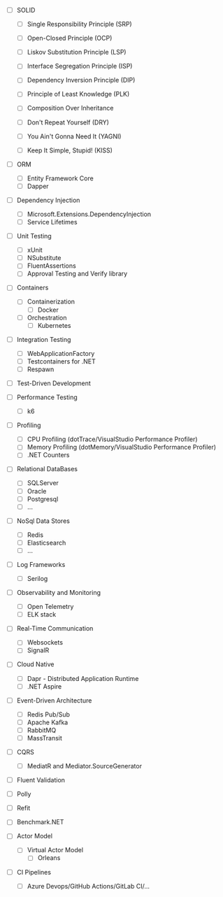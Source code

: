 - [ ] SOLID
    - [ ] Single Responsibility Principle (SRP)
    - [ ] Open-Closed Principle (OCP)
    - [ ] Liskov Substitution Principle (LSP)
    - [ ] Interface Segregation Principle (ISP)
    - [ ] Dependency Inversion Principle (DIP)
    
    - [ ] Principle of Least Knowledge (PLK)
    - [ ] Composition Over Inheritance
    
    - [ ] Don't Repeat Yourself (DRY)
    - [ ] You Ain't Gonna Need It (YAGNI)
    - [ ] Keep It Simple, Stupid! (KISS)

- [ ] ORM
  - [ ] Entity Framework Core
  - [ ] Dapper

- [ ] Dependency Injection
  - [ ] Microsoft.Extensions.DependencyInjection
  - [ ] Service Lifetimes

- [ ] Unit Testing
  - [ ] xUnit
  - [ ] NSubstitute
  - [ ] FluentAssertions
  - [ ] Approval Testing and Verify library

- [ ] Containers
  - [ ] Containerization
    - [ ] Docker
  - [ ] Orchestration
    - [ ] Kubernetes

- [ ] Integration Testing
  - [ ] WebApplicationFactory
  - [ ] Testcontainers for .NET
  - [ ] Respawn

- [ ] Test-Driven Development

- [ ] Performance Testing
  - [ ] k6

- [ ] Profiling
  - [ ] CPU Profiling (dotTrace/VisualStudio Performance Profiler)
  - [ ] Memory Profiling (dotMemory/VisualStudio Performance Profiler)
  - [ ] .NET Counters

- [ ] Relational DataBases
  - [ ] SQLServer
  - [ ] Oracle
  - [ ] Postgresql
  - [ ] ...

- [ ] NoSql Data Stores
  - [ ] Redis
  - [ ] Elasticsearch
  - [ ] ...

- [ ] Log Frameworks
  - [ ] Serilog

- [ ] Observability and Monitoring
  - [ ] Open Telemetry
  - [ ] ELK stack

- [ ] Real-Time Communication
  - [ ] Websockets
  - [ ] SignalR

- [ ] Cloud Native
  - [ ] Dapr - Distributed Application Runtime
  - [ ] .NET Aspire

- [ ] Event-Driven Architecture
  - [ ] Redis Pub/Sub
  - [ ] Apache Kafka
  - [ ] RabbitMQ
  - [ ] MassTransit

- [ ] CQRS
  - [ ] MediatR and Mediator.SourceGenerator

- [ ] Fluent Validation

- [ ] Polly

- [ ] Refit

- [ ] Benchmark.NET

- [ ] Actor Model
  - [ ] Virtual Actor Model
    - [ ] Orleans

- [ ] CI Pipelines
  - [ ] Azure Devops/GitHub Actions/GitLab CI/...
